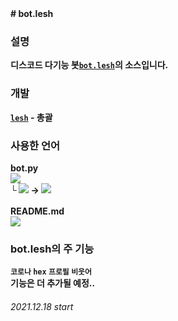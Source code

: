 <b>
# bot.lesh

### 설명<br>

디스코드 다기능 봇[`bot.lesh`](https://discord.com/api/oauth2/authorize?client_id=921288443869396992&permissions=380104624192&scope=bot)의 소스입니다.<br>

### 개발<br>

[`lesh`](https://github.com/seokwonmin-1124 "github") - <b>총괄</b><br>

### 사용한 언어<br>
<b>bot.py<b/><br/>
<img src="https://img.shields.io/badge/Python-3776AB?style=flat-square&logo=Python&logoColor=fff"/> <br/>
└ <img src="https://img.shields.io/badge/Discord.py-333?style=flat-square&logo=Discord&logoColor=fff"/> -> <img src="https://img.shields.io/badge/py-cord-444?style=flat-square&logo=Discord&logoColor=fff"/><br/>
<br/>
README.md<br/>
<img src="https://img.shields.io/badge/Markdown-222?style=flat-square&logo=Markdown&logoColor=fff"/>
  
### bot.lesh의 주 기능
`코로나` `hex` `프로필` `비웃어`<br/>
기능은 더 추가될 예정..


###### 2021.12.18 start
<b/>
